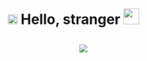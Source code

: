 <h1 align="center">
    <img src="https://raw.githubusercontent.com/VildMedPap/countryflags/4dd162cc9e888e74cfea900f63e8d9b6b9feb4fc/flags/russia-flag.svg" height="20"/>
    Hello, stranger 
    <img src="https://github.com/blackcater/blackcater/raw/main/images/Hi.gif" height="32" />
</h1>
<h2 align="center">
    &nbsp;&nbsp;&nbsp;&nbsp;&nbsp;&nbsp;&nbsp;
    <img src="https://readme-typing-svg.herokuapp.com?font=Comic+Sans+MS&pause=500&color=2BF729&width=333&lines=I'm+a+young+Russian+student"/>
</h2>
